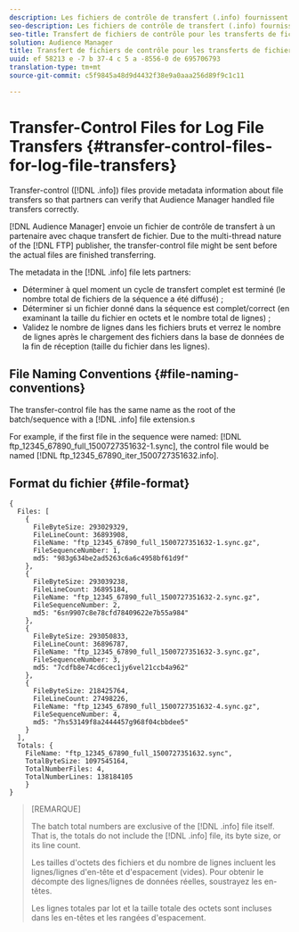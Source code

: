 ```yaml
---
description: Les fichiers de contrôle de transfert (.info) fournissent des métadonnées sur les transferts de fichiers afin que les partenaires puissent vérifier que les transferts de fichiers gérés par Audience Manager sont correctement transférés.
seo-description: Les fichiers de contrôle de transfert (.info) fournissent des métadonnées sur les transferts de fichiers afin que les partenaires puissent vérifier que les transferts de fichiers gérés par Audience Manager sont correctement transférés.
seo-title: Transfert de fichiers de contrôle pour les transferts de fichiers journaux
solution: Audience Manager
title: Transfert de fichiers de contrôle pour les transferts de fichiers journaux
uuid: ef 58213 e -7 b 37-4 c 5 a -8556-0 de 695706793
translation-type: tm+mt
source-git-commit: c5f9845a48d9d4432f38e9a0aaa256d89f9c1c11

---
```



# Transfer-Control Files for Log File Transfers {#transfer-control-files-for-log-file-transfers}

Transfer-control ([!DNL .info]) files provide metadata information about file transfers so that partners can verify that Audience Manager handled file transfers correctly.

[!DNL Audience Manager] envoie un fichier de contrôle de transfert à un partenaire avec chaque transfert de fichier. Due to the multi-thread nature of the [!DNL FTP] publisher, the transfer-control file might be sent before the actual files are finished transferring.

The metadata in the [!DNL .info] file lets partners:

* Déterminer à quel moment un cycle de transfert complet est terminé (le nombre total de fichiers de la séquence a été diffusé) ;
* Déterminer si un fichier donné dans la séquence est complet/correct (en examinant la taille du fichier en octets et le nombre total de lignes) ;
* Validez le nombre de lignes dans les fichiers bruts et verrez le nombre de lignes après le chargement des fichiers dans la base de données de la fin de réception (taille du fichier dans les lignes).

## File Naming Conventions {#file-naming-conventions}

The transfer-control file has the same name as the root of the batch/sequence with a [!DNL .info] file extension.s

For example, if the first file in the sequence were named: [!DNL ftp_12345_67890_full_1500727351632-1.sync], the control file would be named [!DNL ftp_12345_67890_iter_1500727351632.info].

## Format du fichier {#file-format}

```
{
  Files: [
    {
      FileByteSize: 293029329,
      FileLineCount: 36893908,
      FileName: "ftp_12345_67890_full_1500727351632-1.sync.gz",
      FileSequenceNumber: 1,
      md5: "983g634be2ad5263c6a6c4958bf61d9f"
    },
    {
      FileByteSize: 293039238,
      FileLineCount: 36895184,
      FileName: "ftp_12345_67890_full_1500727351632-2.sync.gz",
      FileSequenceNumber: 2,
      md5: "6sn9907c8e78cfd78409622e7b55a984"
    },
    {
      FileByteSize: 293050833,
      FileLineCount: 36896787,
      FileName: "ftp_12345_67890_full_1500727351632-3.sync.gz",
      FileSequenceNumber: 3,
      md5: "7cdfb8e74cd6cec1jy6vel21ccb4a962"
    },
    {
      FileByteSize: 218425764,
      FileLineCount: 27498226,
      FileName: "ftp_12345_67890_full_1500727351632-4.sync.gz",
      FileSequenceNumber: 4,
      md5: "7hs53149f8a2444457g968f04cbbdee5"
    }
  ],
  Totals: {
    FileName: "ftp_12345_67890_full_1500727351632.sync",
    TotalByteSize: 1097545164,
    TotalNumberFiles: 4,
    TotalNumberLines: 138184105
    }
}
```

>[REMARQUE]
>
> The batch total numbers are exclusive of the [!DNL .info] file itself. That is, the totals do not include the [!DNL .info] file, its byte size, or its line count.
>
> Les tailles d'octets des fichiers et du nombre de lignes incluent les lignes/lignes d'en-tête et d'espacement (vides). Pour obtenir le décompte des lignes/lignes de données réelles, soustrayez les en-têtes.
>
> Les lignes totales par lot et la taille totale des octets sont incluses dans les en-têtes et les rangées d'espacement.